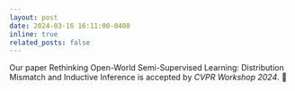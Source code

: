 ```yaml
---
layout: post
date: 2024-03-16 16:11:00-0400
inline: true
related_posts: false
---
```


Our paper Rethinking Open-World Semi-Supervised Learning: Distribution Mismatch and Inductive Inference is accepted by *CVPR Workshop 2024*. :dizzy:

